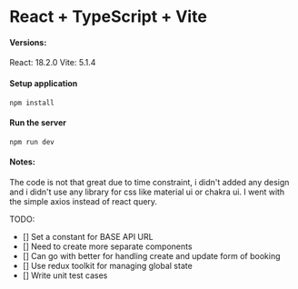 # React + TypeScript + Vite

#### Versions:

React: 18.2.0
Vite: 5.1.4

####  Setup application
```
npm install
```

#### Run the server
```
npm run dev
```

#### Notes:

The code is not that great due to time constraint, i didn't added any design and i didn't use any library for css like material ui or chakra ui.
I went with the simple axios instead of react query.


TODO:

- [] Set a constant for BASE API URL
- [] Need to create more separate components
- [] Can go with better for handling create and update form of booking
- [] Use redux toolkit for managing global state
- [] Write unit test cases
